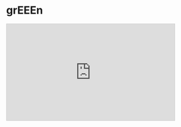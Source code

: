 # grEEEn
<iframe width="450" height="260" style="border: 1px solid #cccccc;" src="https://thingspeak.com/channels/2149974/charts/1?bgcolor=%23ffffff&color=%23d62020&api_key=5TQGBVEM7FR1IZ4Y&dynamic=true&results=60&type=line&update=15"></iframe>
